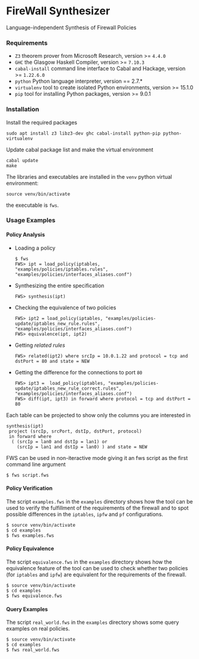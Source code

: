FireWall Synthesizer
=========
Language-independent Synthesis of Firewall Policies

### Requirements
* `Z3` theorem prover from Microsoft Research, version >= `4.4.0`
* `GHC` the Glasgow Haskell Compiler, version >= `7.10.3`
* `cabal-install` command line interface to Cabal and Hackage, version >= `1.22.6.0`
* `python` Python language interpreter, version == 2.7.*
* `virtualenv` tool to create isolated Python environments, version >= 15.1.0
* `pip` tool for installing Python packages, version >= 9.0.1

### Installation
Install the required packages
```
sudo apt install z3 libz3-dev ghc cabal-install python-pip python-virtualenv
```
Update cabal package list and make the virtual environment
```
cabal update
make
```
The libraries and executables are installed in the `venv` python virtual environment:
```
source venv/bin/activate
```

the executable is `fws`.

### Usage Examples
#### Policy Analysis
  * Loading a policy
    ```
    $ fws
    FWS> ipt = load_policy(iptables, "examples/policies/iptables.rules", "examples/policies/interfaces_aliases.conf")
    ```
  * Synthesizing the entire specification
    ```
    FWS> synthesis(ipt)
    ```
  * Checking the equivalence of two policies
    ```
    FWS> ipt2 = load_policy(iptables, "examples/policies-update/iptables_new_rule.rules", "examples/policies/interfaces_aliases.conf")
    FWS> equivalence(ipt, ipt2)
    ```
  * Getting *related rules*
    ```
    FWS> related(ipt2) where srcIp = 10.0.1.22 and protocol = tcp and dstPort = 80 and state = NEW
    ```
  * Getting the difference for the connections to port `80`
    ```
    FWS> ipt3 =  load_policy(iptables, "examples/policies-update/iptables_new_rule_correct.rules", "examples/policies/interfaces_aliases.conf")
    FWS> diff(ipt, ipt3) in forward where protocol = tcp and dstPort = 80
    ```
  
  Each table can be projected to show only the columns you are interested in
  ```
  synthesis(ipt)
   project (srcIp, srcPort, dstIp, dstPort, protocol)
   in forward where
    ( (srcIp = lan0 and dstIp = lan1) or
      (srcIp = lan1 and dstIp = lan0) ) and state = NEW
  ```

  FWS can be used in non-iteractive mode giving it an fws script as the first command line argument
  ```
  $ fws script.fws
  ```

#### Policy Verification
The script `examples.fws` in the `examples` directory shows how the tool
can be used to verify the fulfillment of the requirements of the firewall and
to spot possible differences in the `iptables`, `ipfw` and `pf` configurations.
```
$ source venv/bin/activate
$ cd examples
$ fws examples.fws
```
#### Policy Equivalence
The script `equivalence.fws` in the `examples` directory shows how the equivalence
feature of the tool can be used to check whether two policies (for `iptables` and `ipfw`)
are equivalent for the requirements of the firewall.
```
$ source venv/bin/activate
$ cd examples
$ fws equivalence.fws
```
#### Query Examples
The script `real_world.fws` in the `examples` directory shows some query examples on real
policies.
```
$ source venv/bin/activate
$ cd examples
$ fws real_world.fws
```
